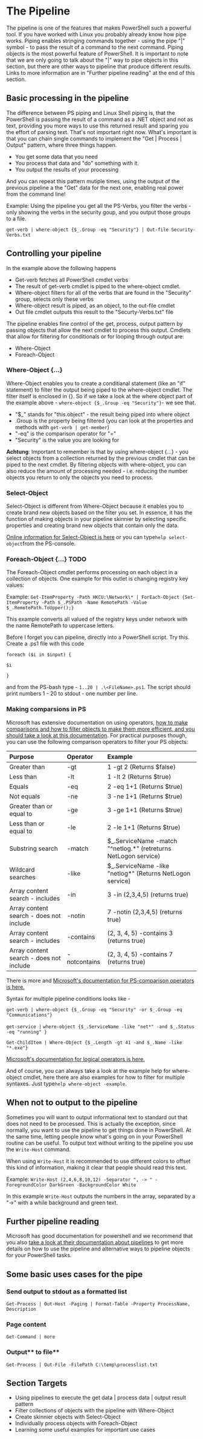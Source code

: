 # The Pipeline

The pipeline is one of the features that makes PowerShell such a powerful tool. If you have worked with Linux you probably already know how pipe works. Piping enables stringing commands together - using the pipe "\|" symbol - to pass the result of a command to the next command. Piping objects is the most powerful feature of PowerShell. It is important to note that we are only going to talk about the "\|" way to pipe objects in this section, but there are other ways to pipeline that produce different results. Links to more information are in "Further pipeline reading" at the end of this section.

## Basic processing in the pipeline

The difference between PS piping and Linux Shell piping is, that the PowerShell is passing the result of a command as a .NET object and not as text, providing you more ways to use this returned result and sparing you the effort of parsing text. That's not important right now. What's important is that you can chain single commands to implement the "Get \| Process \| Output" pattern, where three things happen.

* You get some data that you need
* You process that data and "do" something with it.
* You output the results of your processing

And you can repeat this pattern mutiple times, using the output of the previous pipeline a the "Get" data for the next one, enabling real power from the command line!

Example: Using the pipeline you get all the PS-Verbs, you filter the verbs - only showing the verbs in the security goup, and you output those groups to a file.

`get-verb | where-object {$_.Group -eq "Security"} | Out-file Security-Verbs.txt`

## Controlling your pipeline

In the example above the following happens

* Get-verb fetches all PowerShell cmdlet verbs
* The result of get-verb cmdlet is piped to the where-object cmdlet. 
* Where-object filters for all of the verbs that are found in the  "Security" group, selects only these verbs
* Where-object result is piped, as an object, to the out-file cmdlet
* Out file cmdlet outputs this result to the "Securty-Verbs.txt" file

The pipeline enables fine control of the get, process, output pattern by passing objects that allow the next cmdlet to process this output. Cmdlets that allow for filtering for conditionals or for looping through output are:

* Where-Object
* Foreach-Object

### Where-Object {...}

Where-Object enables you to create a conditianal statement \(like an "if" statement\) to filter the output being piped to the where-object cmdlet. The filter itself is enclosed in {}. So if we take a look at the where object part of the example above -  `where-object {$_.Group -eq "Security"}`- we see that.

* "$\_" stands for "this.object" - the result being piped into where object
* .Group is the property being filtered \(you can look at the properties and methods with `get-verb | get-member`\)
* "-eq" is the comparison operator for "=" 
* "Security" is the value you are looking for

**Achtung**: Important to remember is that by using where-object {...} - you select objects from a collection returned by the previous cmdlet that can be piped to the next cmdlet. By filtering objects with where-object, you can also reduce the amount of processing needed - i.e. reducing the number objects you return to only the objects you need to process.

### Select-Object

Select-Object is different from Where-Object because it enables you to create brand new objects based on the filter you set. In essence, it has the function of making objects in your pipeline  skinnier by selecting specific properties and creating brand new objects that contain only the data.

[Online information for Select-Object is here](https://docs.microsoft.com/en-us/powershell/module/Microsoft.PowerShell.Utility/Select-Object?view=powershell-5.1) or you can type`help select-object`from the PS-console.

### Foreach-Object {...} TODO

The Foreach-Object cmdlet performs processing on each object in a collection of objects. One example for this outlet is changing registry key values:

Example: `Get-ItemProperty -Path HKCU:\Network\* | ForEach-Object {Set-ItemProperty -Path $_.PSPath -Name RemotePath -Value $_.RemotePath.ToUpper();}`

This example converts all valued of the registry keys under network with the name RemotePath to uppercase letters.

Before I forget you can pipeline, directly into a PowerShell script. Try this. Create a .ps1 file with this code

`foreach ($i in $input) {`

`$i`

`}`

and from the PS-bash type - `1..20 | .\<FileName>.ps1`. The script should print numbers 1 - 20 to stdout - one number per line.

### Making comparsions in PS

Microsoft has extensive documentation on using operators, [how to make comparisons and how to filter objects to make them more efficient, and you should take a look at this documentation](https://docs.microsoft.com/en-us/powershell/module/microsoft.powershell.core/about/about_operators?view=powershell-5.1). For practical purposes though, you can use the following comparison operators to filter your PS objects:

| Purpose | **Operator** | **Example** |
| :--- | :--- | :--- |
| Greater than | -gt | 1 -gt 2 \(Returns $false\) |
| Less than | -lt | 1 -lt 2 \(Returns $true\) |
| Equals | -eq | 2 -eq 1+1 \(Returns $true\) |
| Not equals | -ne | 3 -ne 1+1 \(Returns $true\) |
| Greater than or equal to | -ge | 3 -ge 1+1 \(Returns $true\) |
| Less than or equal to | -le | 2 -le 1+1 \(Returns $true\) |
| Substring search | -match | $\_.ServiceName -match "^netlog.\*" \(retreturns NetLogon service\) |
| Wildcard searches | -like | $\_.ServiceName -like "netlog\*" \(Returns NetLogon service\) |
| Array content search - includes | -in | 3 -in \(2,3,4,5\) \(returns true\) |
| Array content search - does not include | -notin | 7 -notin \(2,3,4,5\) \(returns true\) |
| Array content search - includes | -contains | \(2, 3, 4, 5\) -contains 3 \(returns true\) |
| Array content search - does not include | -notcontains | \(2, 3, 4, 5\) -contains 7 \(returns true\) |

There is more and [Microsoft's documentation for PS-comparison operators is here.](https://docs.microsoft.com/en-us/powershell/module/microsoft.powershell.core/about/about_comparison_operators?view=powershell-5.1)

Syntax for multiple pipeline conditions looks like -

`get-verb | where-object {$_.Group -eq "Security" -or $_.Group -eq "Communications"}`

`get-service |` `where-object {$_.ServiceName -like "net*" -and $_.Status -eq "running" }`

`Get-ChildItem | Where-Object {$_.Length -gt 41 -and $_.Name -like "*.exe"}`

[Microsoft's documentation for logical operators is here.](https://docs.microsoft.com/en-us/powershell/module/microsoft.powershell.core/about/about_logical_operators?view=powershell-5.1)

And of course, you can always take a look at the example help for where-object cmdlet, here there are also examples for how to filter for multiple syntaxes. Just type`help where-object -example`.

## When not to output to the pipeline

Sometimes you will want to output informational text to standard out that does not need to be processed. This is actually the exception, since normally, you want to use the pipeline to get things done in PowerShell. At the same time, letting people know what's going on in your PowerShell routine can be useful. To output text without writing to the pipeline you use the `Write-Host` command.

When using `Write-Host` it is recommended to use different colors to offset this kind of information, making it clear that people should read this text.

Example: `Write-Host (2,4,6,8,10,12) -Separator ", -> " -ForegroundColor DarkGreen -BackgroundColor White`

In this example `Write-Host` outputs the numbers in the array, separated by a "-&gt;" with a while background and green text.

## Further pipeline reading

Microsoft has good documentation for powershell and we recommend that you also [take a look at their documentation about pipelines](https://docs.microsoft.com/en-us/powershell/module/microsoft.powershell.core/about/about_pipelines?view=powershell-5.1) to get more details on how to use the pipeline and alternative ways to pipeline objects for your PowerShell tasks.

## Some basic uses cases for the pipe

### **Send output to stdout as a formatted list**

```
Get-Process | Out-Host -Paging | Format-Table -Property ProcessName, Description
```

### **Page content**

`Get-Command | more`

### Output** to file**

`Get-Process | Out-File -FilePath C:\temp\processlist.txt`

## Section Targets

* Using pipelines to execute the get data \| process data \| output result pattern
* Filter collections of objects with the pipeline with Where-Object
* Create skinnier objects with Select-Object
* Individually process objects with Foreach-Object 
* Learning some useful examples for important use cases



